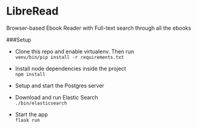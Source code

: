 # LibreRead
Browser-based Ebook Reader with Full-text search through all the ebooks

###Setup
  - Clone this repo and enable virtualenv. Then run <br/>
    `venv/bin/pip install -r requirements.txt`

  - Install node dependencies inside the project <br/>
    `npm install`
  
  - Setup and start the Postgres server <br/>

  - Download and run Elastic Search <br/>
    `./bin/elasticsearch` <br/>
  
  - Start the app <br/>
    `flask run`
